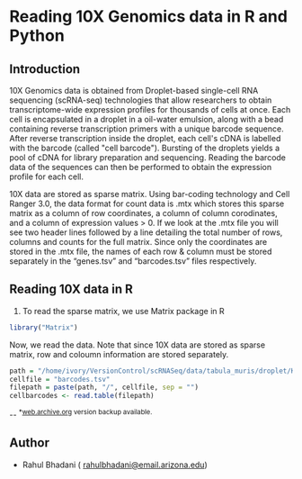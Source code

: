 # Reading 10X Genomics data in R and Python

## Introduction

10X Genomics data is obtained from Droplet-based single-cell RNA sequencing (scRNA-seq) technologies that allow researchers to obtain transcriptome-wide expression profiles for thousands of cells at once. Each cell is encapsulated in a droplet in a oil-water emulsion, along with a bead containing reverse transcription primers with a unique barcode sequence. After reverse transcription inside the droplet, each cell's cDNA is labelled with the barcode (called "cell barcode"). Bursting of the droplets yields a pool of cDNA for library preparation and sequencing. Reading the barcode data of the sequences can then be performed to obtain the expression profile for each cell.

10X data are stored as sparse matrix. Using bar-coding technology and Cell Ranger 3.0, the data format for count data is .mtx which stores this sparse matrix as a column of row coordinates, a column of column corodinates, and a column of expression values > 0. If we look at the .mtx file you will see two header lines followed by a line detailing the total number of rows, columns and counts for the full matrix. Since only the coordinates are stored in the .mtx file, the names of each row & column must be stored separately in the “genes.tsv” and “barcodes.tsv” files respectively.

## Reading 10X data in R
1. To read the sparse matrix, we use Matrix package in R

```R
library("Matrix")
```
Now, we read the data. Note that since 10X data are stored as sparse matrix, row and coloumn information are stored separately.

```R
path = "/home/ivory/VersionControl/scRNASeq/data/tabula_muris/droplet/Kidney-10X_P4_5"
cellfile = "barcodes.tsv"
filepath = paste(path, "/", cellfile, sep = "")
cellbarcodes <- read.table(filepath)
```

--
<sup>*[web.archive.org](web.archive.org) version backup available.</sup>

## Author
- Rahul Bhadani ( rahulbhadani@email.arizona.edu)

